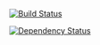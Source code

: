 [![Build Status](https://travis-ci.org/ddubson/kt-httprofiler.svg?branch=master)](https://travis-ci.org/ddubson/kt-httprofiler)

[![Dependency Status](https://www.versioneye.com/user/projects/592a16ef0546cb005dd59bc2/badge.svg?style=flat-square)](https://www.versioneye.com/user/projects/592a16ef0546cb005dd59bc2)